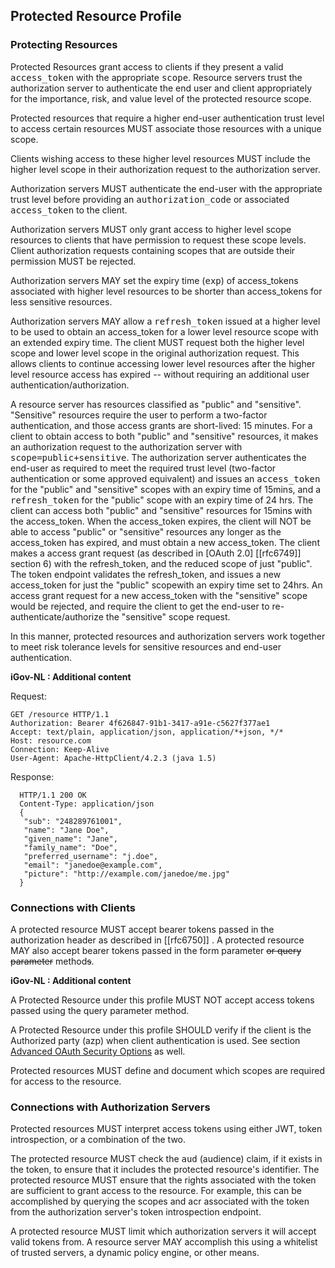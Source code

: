 ## Protected Resource Profile
<!-- ### [4.](#rfc.section.4) Protected Resource Profile -->

<!-- ### [4.1.](#rfc.section.4.1) [Protecting Resources](#ProtectingResources) -->
### Protecting Resources

Protected Resources grant access to clients if they present a valid <samp>access_token</samp> with the appropriate <samp>scope</samp>. Resource servers trust the authorization server to authenticate the end user and client appropriately for the importance, risk, and value level of the protected resource scope.

Protected resources that require a higher end-user authentication trust level to access certain resources MUST associate those resources with a unique scope.

Clients wishing access to these higher level resources MUST include the higher level scope in their authorization request to the authorization server.

Authorization servers MUST authenticate the end-user with the appropriate trust level before providing an <samp>authorization_code</samp> or associated <samp>access_token</samp> to the client.

Authorization servers MUST only grant access to higher level scope resources to clients that have permission to request these scope levels. Client authorization requests containing scopes that are outside their permission MUST be rejected.

Authorization servers MAY set the expiry time (<samp>exp</samp>) of access_tokens associated with higher level resources to be shorter than access_tokens for less sensitive resources.

Authorization servers MAY allow a <samp>refresh_token</samp> issued at a higher level to be used to obtain an access_token for a lower level resource scope with an extended expiry time. The client MUST request both the higher level scope and lower level scope in the original authorization request. This allows clients to continue accessing lower level resources after the higher level resource access has expired -- without requiring an additional user authentication/authorization.

<aside class="example">
A resource server has resources classified as "public" and "sensitive". "Sensitive" resources require the user to perform a two-factor authentication, and those access grants are short-lived: 15 minutes. For a client to obtain access to both "public" and "sensitive" resources, it makes an authorization request to the authorization server with <samp>scope=public+sensitive</samp>. The authorization server authenticates the end-user as required to meet the required trust level (two-factor authentication or some approved equivalent) and issues an <samp>access_token</samp> for the "public" and "sensitive" scopes with an expiry time of 15mins, and a <samp>refresh_token</samp> for the "public" scope with an expiry time of 24 hrs. The client can access both "public" and "sensitive" resources for 15mins with the access_token. When the access_token expires, the client will NOT be able to access "public" or "sensitive" resources any longer as the access_token has expired, and must obtain a new access_token. The client makes a access grant request (as described in [OAuth 2.0] [[rfc6749]] section 6) with the refresh_token, and the reduced scope of just "public". The token endpoint validates the refresh_token, and issues a new access_token for just the "public" scopewith an expiry time set to 24hrs. An access grant request for a new access_token with the "sensitive" scope would be rejected, and require the client to get the end-user to re-authenticate/authorize the "sensitive" scope request.
</aside>

In this manner, protected resources and authorization servers work together to meet risk tolerance levels for sensitive resources and end-user authentication.

<!-- iGov-NL : Start of the additional content -->
<aside class=" addition">
<b>iGov-NL : Additional content</b></br>  

<aside class="example">

Request:
```
GET /resource HTTP/1.1
Authorization: Bearer 4f626847-91b1-3417-a91e-c5627f377ae1
Accept: text/plain, application/json, application/*+json, */*
Host: resource.com
Connection: Keep-Alive
User-Agent: Apache-HttpClient/4.2.3 (java 1.5)
```

Response:
```
  HTTP/1.1 200 OK
  Content-Type: application/json
  {
   "sub": "248289761001",
   "name": "Jane Doe",
   "given_name": "Jane",
   "family_name": "Doe",
   "preferred_username": "j.doe",
   "email": "janedoe@example.com",
   "picture": "http://example.com/janedoe/me.jpg"
  }
```
</aside>
</aside>
<!-- iGov-NL : End of the additional content -->

<!-- ### [4.2.](#rfc.section.4.2) Connections with Clients -->
### Connections with Clients

A protected resource MUST accept bearer tokens passed in the authorization header as described in [[rfc6750]] . A protected resource MAY also accept bearer tokens passed in the form parameter ~~or query parameter~~ method~~s~~.

<!-- iGov-NL : Start of the additional content -->
<aside class=" addition">
<b>iGov-NL : Additional content</b></br>  

A Protected Resource under this profile MUST NOT accept access tokens passed using the query parameter method.

A Protected Resource under this profile SHOULD verify if the client is the Authorized party (azp) when client authentication is used. See section [Advanced OAuth Security Options](#advanced-oauth-security-options) as well.

</aside>
<!-- iGov-NL : End of the additional content -->


Protected resources MUST define and document which scopes are required for access to the resource.

<!-- ### [4.3.](#rfc.section.4.3) Connections with Authorization Servers -->
### Connections with Authorization Servers

Protected resources MUST interpret access tokens using either JWT, token introspection, or a combination of the two.

The protected resource MUST check the <samp>aud</samp> (audience) claim, if it exists in the token, to ensure that it includes the protected resource's identifier. The protected resource MUST ensure that the rights associated with the token are sufficient to grant access to the resource. For example, this can be accomplished by querying the scopes and acr associated with the token from the authorization server's token introspection endpoint.

A protected resource MUST limit which authorization servers it will accept valid tokens from. A resource server MAY accomplish this using a whitelist of trusted servers, a dynamic policy engine, or other means.
